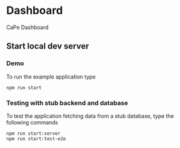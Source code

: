 # Dashboard

CaPe Dashboard

## Start local dev server

### Demo

To run the example application type

`npm run start`

### Testing with stub backend and database

To test the application fetching data from a stub database, type the following commands

```
npm run start:server
npm run start:test-e2e
```
